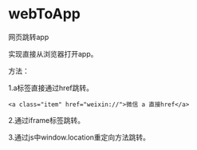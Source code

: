# webToApp
网页跳转app

实现直接从浏览器打开app。

方法：

1.a标签直接通过href跳转。
```
<a class="item" href="weixin://">微信 a 直接href</a>
```

2.通过iframe标签跳转。

3.通过js中window.location重定向方法跳转。
